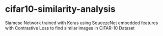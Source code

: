 # cifar10-similarity-analysis
Siamese Network trained with Keras using SqueezeNet embedded features with Contrastive Loss to find similar images in CIFAR-10 Dataset
